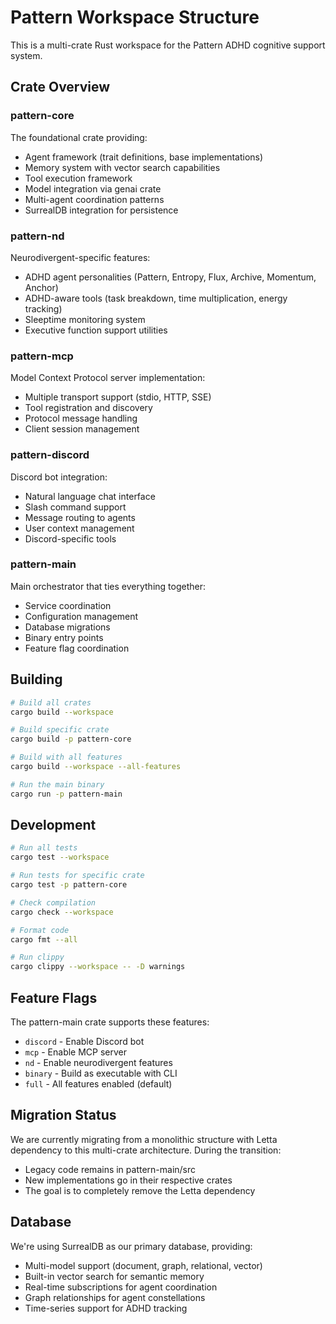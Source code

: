 # Pattern Workspace Structure

This is a multi-crate Rust workspace for the Pattern ADHD cognitive support system.

## Crate Overview

### pattern-core
The foundational crate providing:
- Agent framework (trait definitions, base implementations)
- Memory system with vector search capabilities
- Tool execution framework
- Model integration via genai crate
- Multi-agent coordination patterns
- SurrealDB integration for persistence

### pattern-nd
Neurodivergent-specific features:
- ADHD agent personalities (Pattern, Entropy, Flux, Archive, Momentum, Anchor)
- ADHD-aware tools (task breakdown, time multiplication, energy tracking)
- Sleeptime monitoring system
- Executive function support utilities

### pattern-mcp
Model Context Protocol server implementation:
- Multiple transport support (stdio, HTTP, SSE)
- Tool registration and discovery
- Protocol message handling
- Client session management

### pattern-discord
Discord bot integration:
- Natural language chat interface
- Slash command support
- Message routing to agents
- User context management
- Discord-specific tools

### pattern-main
Main orchestrator that ties everything together:
- Service coordination
- Configuration management
- Database migrations
- Binary entry points
- Feature flag coordination

## Building

```bash
# Build all crates
cargo build --workspace

# Build specific crate
cargo build -p pattern-core

# Build with all features
cargo build --workspace --all-features

# Run the main binary
cargo run -p pattern-main
```

## Development

```bash
# Run all tests
cargo test --workspace

# Run tests for specific crate
cargo test -p pattern-core

# Check compilation
cargo check --workspace

# Format code
cargo fmt --all

# Run clippy
cargo clippy --workspace -- -D warnings
```

## Feature Flags

The pattern-main crate supports these features:
- `discord` - Enable Discord bot
- `mcp` - Enable MCP server
- `nd` - Enable neurodivergent features
- `binary` - Build as executable with CLI
- `full` - All features enabled (default)

## Migration Status

We are currently migrating from a monolithic structure with Letta dependency to this multi-crate architecture. During the transition:
- Legacy code remains in pattern-main/src
- New implementations go in their respective crates
- The goal is to completely remove the Letta dependency

## Database

We're using SurrealDB as our primary database, providing:
- Multi-model support (document, graph, relational, vector)
- Built-in vector search for semantic memory
- Real-time subscriptions for agent coordination
- Graph relationships for agent constellations
- Time-series support for ADHD tracking